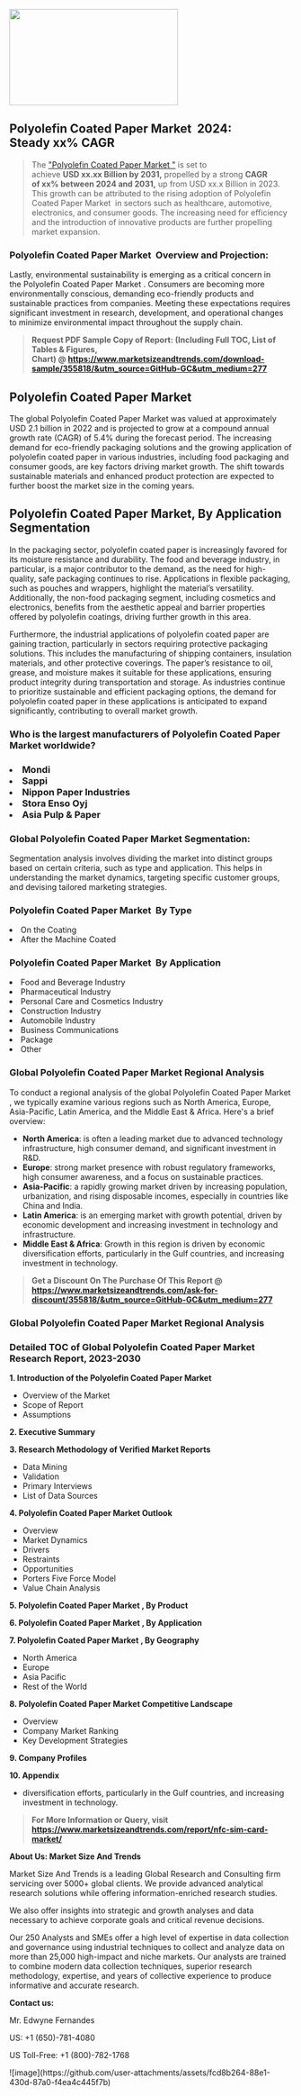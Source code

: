 <p><img class="alignnone size-medium wp-image-20088" src="https://ffe5etoiles.com/wp-content/uploads/2024/12/MST1-300x171.png" alt="" width="300" height="171" /></p><h2 id="ember46" class="ember-view reader-text-block__heading-2">Polyolefin Coated Paper Market &nbsp;2024: Steady&nbsp;xx% CAGR</h2><blockquote id="ember47" class="ember-view reader-text-block__blockquote">The&nbsp;<a class="app-aware-link " href="https://www.marketsizeandtrends.com/download-sample/355818/&utm_source=GitHub-GC&utm_medium=277" target="_blank" data-test-app-aware-link="">"Polyolefin Coated Paper Market "</a>&nbsp;is set to achieve&nbsp;<strong>USD&nbsp;xx.xx&nbsp;Billion by 2031,</strong>&nbsp;propelled by a strong&nbsp;<strong>CAGR of&nbsp;xx% between 2024 and 2031,</strong>&nbsp;up from USD xx.x Billion in 2023. This growth can be attributed to the rising adoption of&nbsp;Polyolefin Coated Paper Market &nbsp;in sectors such as healthcare, automotive, electronics, and consumer goods. The increasing need for efficiency and the introduction of innovative products are further propelling market expansion.</blockquote><h3 id="ember48" class="ember-view reader-text-block__heading-3">Polyolefin Coated Paper Market &nbsp;Overview and Projection:</h3><p id="ember49" class="ember-view reader-text-block__paragraph">Lastly, environmental sustainability is emerging as a critical concern in the&nbsp;Polyolefin Coated Paper Market . Consumers are becoming more environmentally conscious, demanding eco-friendly products and sustainable practices from companies. Meeting these expectations requires significant investment in research, development, and operational changes to minimize environmental impact throughout the supply chain.</p><blockquote id="ember50" class="ember-view reader-text-block__blockquote"><strong>Request PDF Sample Copy of Report: (Including Full TOC, List of Tables &amp; Figures, Chart)&nbsp;@&nbsp;<strong><a href="https://www.marketsizeandtrends.com/download-sample/355818/&utm_source=GitHub-GC&utm_medium=277" target="_blank">https://www.marketsizeandtrends.com/download-sample/355818/&utm_source=GitHub-GC&utm_medium=277</a></strong></strong></blockquote><h3 class=""> <h2>Polyolefin Coated Paper Market</h2><p>The global Polyolefin Coated Paper Market was valued at approximately USD 2.1 billion in 2022 and is projected to grow at a compound annual growth rate (CAGR) of 5.4% during the forecast period. The increasing demand for eco-friendly packaging solutions and the growing application of polyolefin coated paper in various industries, including food packaging and consumer goods, are key factors driving market growth. The shift towards sustainable materials and enhanced product protection are expected to further boost the market size in the coming years.</p><h2>Polyolefin Coated Paper Market, By Application Segmentation</h2><p>In the packaging sector, polyolefin coated paper is increasingly favored for its moisture resistance and durability. The food and beverage industry, in particular, is a major contributor to the demand, as the need for high-quality, safe packaging continues to rise. Applications in flexible packaging, such as pouches and wrappers, highlight the material’s versatility. Additionally, the non-food packaging segment, including cosmetics and electronics, benefits from the aesthetic appeal and barrier properties offered by polyolefin coatings, driving further growth in this area.</p><p>Furthermore, the industrial applications of polyolefin coated paper are gaining traction, particularly in sectors requiring protective packaging solutions. This includes the manufacturing of shipping containers, insulation materials, and other protective coverings. The paper’s resistance to oil, grease, and moisture makes it suitable for these applications, ensuring product integrity during transportation and storage. As industries continue to prioritize sustainable and efficient packaging options, the demand for polyolefin coated paper in these applications is anticipated to expand significantly, contributing to overall market growth.</p></h3><h3 id="" class="">Who is the largest manufacturers of&nbsp;Polyolefin Coated Paper Market  worldwide?</h3><h3 class=""></Li><Li>Mondi</Li><Li> Sappi</Li><Li> Nippon Paper Industries</Li><Li> Stora Enso Oyj</Li><Li> Asia Pulp & Paper</h3><h3 id="ember53" class="ember-view reader-text-block__heading-3">Global&nbsp;Polyolefin Coated Paper Market  Segmentation:</h3><p id="ember54" class="ember-view reader-text-block__paragraph">Segmentation analysis involves dividing the market into distinct groups based on certain criteria, such as type and application. This helps in understanding the market dynamics, targeting specific customer groups, and devising tailored marketing strategies.</p><h3 id="" class="">Polyolefin Coated Paper Market &nbsp;By Type</h3><p></Li><Li>On the Coating</Li><Li> After the Machine Coated</p><h3 id="" class="">Polyolefin Coated Paper Market &nbsp;By Application</h3><p class=""></Li><Li>Food and Beverage Industry</Li><Li> Pharmaceutical Industry</Li><Li> Personal Care and Cosmetics Industry</Li><Li> Construction Industry</Li><Li> Automobile Industry</Li><Li> Business Communications</Li><Li> Package</Li><Li> Other</p><h3 id="ember62" class="ember-view reader-text-block__heading-3">Global Polyolefin Coated Paper Market  Regional Analysis</h3><p id="ember63" class="ember-view reader-text-block__paragraph">To conduct a regional analysis of the global Polyolefin Coated Paper Market , we typically examine various regions such as North America, Europe, Asia-Pacific, Latin America, and the Middle East &amp; Africa. Here's a brief overview:</p><ul><li><strong>North America</strong>: is often a leading market due to advanced technology infrastructure, high consumer demand, and significant investment in R&amp;D.</li><li><strong>Europe</strong>: strong market presence with robust regulatory frameworks, high consumer awareness, and a focus on sustainable practices.</li><li><strong>Asia-Pacific</strong>: a rapidly growing market driven by increasing population, urbanization, and rising disposable incomes, especially in countries like China and India.</li><li><strong>Latin America</strong>: is an emerging market with growth potential, driven by economic development and increasing investment in technology and infrastructure.</li><li><strong>Middle East &amp; Africa</strong>: Growth in this region is driven by economic diversification efforts, particularly in the Gulf countries, and increasing investment in technology.</li></ul><blockquote id="ember61" class="ember-view reader-text-block__blockquote"><strong>Get a Discount On The Purchase Of This Report @ <strong><a href="https://html-cleaner.com/" target="">https://www.marketsizeandtrends.com/ask-for-discount/355818/&utm_source=GitHub-GC&utm_medium=277</a></strong></strong></blockquote><h3 id="ember62" class="ember-view reader-text-block__heading-3">Global Polyolefin Coated Paper Market  Regional Analysis</h3><h3 id="" class="">Detailed TOC of Global Polyolefin Coated Paper Market  Research Report, 2023-2030</h3><p id="" class=""><strong>1. Introduction of the Polyolefin Coated Paper Market </strong></p><ul><li>Overview of the Market</li><li>Scope of Report</li><li>Assumptions</li></ul><p id="" class=""><strong>2. Executive Summary</strong></p><p id="" class=""><strong>3. Research Methodology of Verified Market Reports</strong></p><ul><li>Data Mining</li><li>Validation</li><li>Primary Interviews</li><li>List of Data Sources</li></ul><p id="" class=""><strong>4. Polyolefin Coated Paper Market  Outlook</strong></p><ul><li>Overview</li><li>Market Dynamics</li><li>Drivers</li><li>Restraints</li><li>Opportunities</li><li>Porters Five Force Model</li><li>Value Chain Analysis</li></ul><p id="" class=""><strong>5. Polyolefin Coated Paper Market , By Product</strong></p><p id="" class=""><strong>6. Polyolefin Coated Paper Market , By Application</strong></p><p id="" class=""><strong>7. Polyolefin Coated Paper Market , By Geography</strong></p><ul><li>North America</li><li>Europe</li><li>Asia Pacific</li><li>Rest of the World</li></ul><p id="" class=""><strong>8. Polyolefin Coated Paper Market  Competitive Landscape</strong></p><ul><li>Overview</li><li>Company Market Ranking</li><li>Key Development Strategies</li></ul><p id="" class=""><strong>9. Company Profiles</strong></p><p id="" class=""><strong>10. Appendix</strong></p><ul><li>diversification efforts, particularly in the Gulf countries, and increasing investment in technology.</li></ul><blockquote id="ember65" class="ember-view reader-text-block__blockquote"><strong>For More Information or Query, visit <strong><strong><a href="https://html-cleaner.com/" target="">https://www.marketsizeandtrends.com/report/nfc-sim-card-market/</a></strong></strong></strong></blockquote><p id="" class=""><strong>About Us: Market Size And Trends</strong></p><p id="" class="">Market Size And Trends is a leading Global Research and Consulting firm servicing over 5000+ global clients. We provide advanced analytical research solutions while offering information-enriched research studies.</p><p id="" class="">We also offer insights into strategic and growth analyses and data necessary to achieve corporate goals and critical revenue decisions.</p><p id="" class="">Our 250 Analysts and SMEs offer a high level of expertise in data collection and governance using industrial techniques to collect and analyze data on more than 25,000 high-impact and niche markets. Our analysts are trained to combine modern data collection techniques, superior research methodology, expertise, and years of collective experience to produce informative and accurate research.</p><p id="" class=""><strong>Contact us:</strong></p><p id="" class="">Mr. Edwyne Fernandes</p><p id="" class="">US: +1 (650)-781-4080</p><p id="" class="">US Toll-Free: +1 (800)-782-1768</p>
![image](https://github.com/user-attachments/assets/fcd8b264-88e1-430d-87a0-f4ea4c445f7b)
